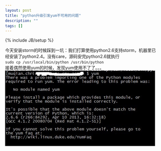 ```yaml
---
layout: post
title: "python升级引发yum不可用的问题"
description: ""
tags: []
---
```

{% include JB/setup %}

今天安装storm的时候踩到一坑：我们打算使用python2.6支持storm，机器里已经安装了python2.4。没有care，源码安完python2.6就执行  
    `sudo cp /usr/local/bin/python /usr/bin/python`  
接着偶然使用yum的时候，发现yum使用不了了。。。  
![error](/img/1.jpg)


